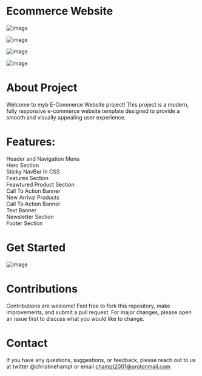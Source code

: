 # Ecommerce Website 

![image](https://github.com/ChristineHampton/ecommerce-web-project/assets/86518407/547c582b-e7c7-4250-9b63-0e6938d13a96)

![image](https://github.com/ChristineHampton/ecommerce-web-project/assets/86518407/5cbd9706-ac7e-4c51-afa6-66fbd33e3636)

![image](https://github.com/ChristineHampton/ecommerce-web-project/assets/86518407/b1173d56-b6e9-4ab5-b8b1-e8b24ecbb0e5)

![image](https://github.com/ChristineHampton/ecommerce-web-project/assets/86518407/5d348369-caf8-412a-80fe-c8761b02b7cd)


# About Project

Welcome to myb E-Commerce Website project! This project is a modern, fully responsive e-commerce website template designed to provide a smooth and visually appealing user experience. 

# Features: 

Header and Navigation Menu <br>
Hero Section <br>
Sticky NavBar In CSS <br>
Features Section <br>
Feawtured Product Section <br>
Call To Action Banner <br>
New Arrival Products <br>
Call To Action Banner <br>
Text Banner <br>
Newsletter Section <br>
Footer Section <br>

# Get Started 

![image](https://github.com/ChristineHampton/ecommerce-web-project/assets/86518407/8920bef7-7408-4a04-afab-3aac24c72d68)

# Contributions 
Contributions are welcome! Feel free to fork this repository, make improvements, and submit a pull request. For major changes, please open an issue first to discuss what you would like to change.

# Contact

If you have any questions, suggestions, or feedback, please reach out to us at twitter @christinehampt or email champt2001@protonmail.com
